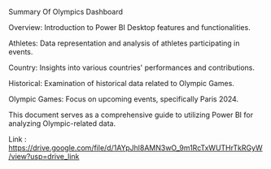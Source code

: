 Summary Of Olympics Dashboard

Overview: Introduction to Power BI Desktop features and functionalities.

Athletes: Data representation and analysis of athletes participating in events.

Country: Insights into various countries' performances and contributions.

Historical: Examination of historical data related to Olympic Games.

Olympic Games: Focus on upcoming events, specifically Paris 2024.

This document serves as a comprehensive guide to utilizing Power BI for analyzing Olympic-related data.


Link : https://drive.google.com/file/d/1AYpJhl8AMN3wO_9m1RcTxWUTHrTkRGyW/view?usp=drive_link

